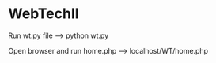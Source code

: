 # WebTechII

Run wt.py file   --> python wt.py

Open browser and run  home.php   --> localhost/WT/home.php
